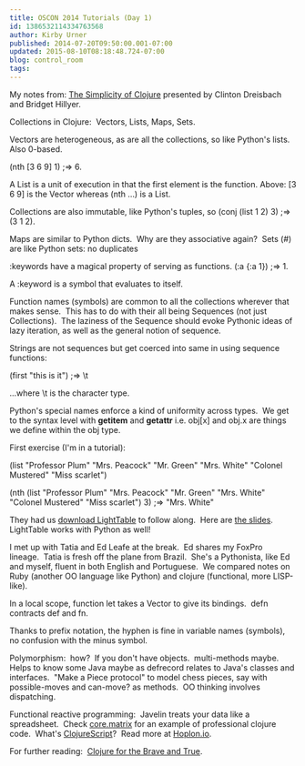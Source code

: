 ```yaml
---
title: OSCON 2014 Tutorials (Day 1)
id: 1386532114334763568
author: Kirby Urner
published: 2014-07-20T09:50:00.001-07:00
updated: 2015-08-10T08:18:48.724-07:00
blog: control_room
tags: 
---
```


My notes from: [The Simplicity of Clojure](http://www.oscon.com/oscon2014/public/schedule/detail/33947) presented by Clinton Dreisbach and Bridget Hillyer.

Collections in Clojure:  Vectors, Lists, Maps, Sets.

Vectors are heterogeneous, as are all the collections, so like Python's lists. Also 0-based.

(nth [3 6 9] 1) ;=> 6.

A List is a unit of execution in that the first element is the function. Above: [3 6 9] is the Vector whereas (nth ...) is a List.

Collections are also immutable, like Python's tuples, so (conj (list 1 2) 3) ;=> (3 1 2).

Maps are similar to Python dicts.  Why are they associative again?  Sets (#) are like Python sets: no duplicates

:keywords have a magical property of serving as functions. (:a {:a 1}) ;=> 1.

A :keyword is a symbol that evaluates to itself. 

Function names (symbols) are common to all the collections wherever that makes sense.  This has to do with their all being Sequences (not just Collections).  The laziness of the Sequence should evoke Pythonic ideas of lazy iteration, as well as the general notion of sequence.

Strings are not sequences but get coerced into same in using sequence functions:

(first "this is it") ;=> \t

...where \t is the character type.

Python's special names enforce a kind of uniformity across types.  We get to the syntax level with __getitem__ and __getattr__ i.e. obj[x] and obj.x are things we define within the obj type.

First exercise (I'm in a tutorial): 

(list "Professor Plum" "Mrs. Peacock" "Mr. Green" "Mrs. White" "Colonel Mustered" "Miss scarlet")

(nth (list "Professor Plum" "Mrs. Peacock" "Mr. Green" "Mrs. White" "Colonel Mustered" "Miss scarlet") 3) ;=> "Mrs. White"

They had us [download LightTable](http://www.lighttable.com/) to follow along.  Here are [the slides](http://bridgethillyer.github.io/simplicity-ws/).  LightTable works with Python as well!

I met up with Tatia and Ed Leafe at the break.  Ed shares my FoxPro lineage.  Tatia is fresh off the plane from Brazil.  She's a Pythonista, like Ed and myself, fluent in both English and Portuguese.  We compared notes on Ruby (another OO language like Python) and clojure (functional, more LISP-like).

In a local scope, function let takes a Vector to give its bindings.  defn contracts def and fn.

Thanks to prefix notation, the hyphen is fine in variable names (symbols), no confusion with the minus symbol.

Polymorphism:  how?  If you don't have objects.  multi-methods maybe.  Helps to know some Java maybe as defrecord relates to Java's classes and interfaces.  "Make a Piece protocol" to model chess pieces, say with possible-moves and can-move? as methods.  OO thinking involves dispatching. 

Functional reactive programming:  Javelin treats your data like a spreadsheet.  Check [core.matrix](https://github.com/clojure-numerics) for an example of professional clojure code.  What's [ClojureScript](http://clojurescriptone.com/)?  Read more at [Hoplon.io](http://hoplon.io/).

For further reading:  [Clojure for the Brave and True](http://www.braveclojure.com/).